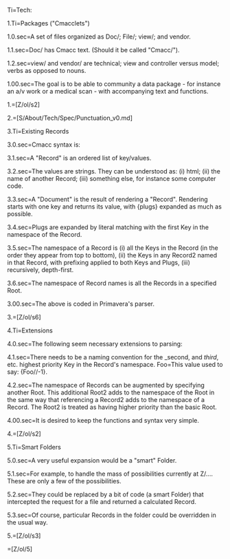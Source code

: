 Ti=Tech:

1.Ti=Packages ("Cmacclets")

1.0.sec=A set of files organized as Doc/; File/; view/; and vendor.  

1.1.sec=Doc/ has Cmacc text.  (Should it be called "Cmacc/").

1.2.sec=view/ and vendor/ are technical; view and controller versus model; verbs as opposed to nouns. 

1.00.sec=The goal is to be able to community a data package - for instance an a/v work or a medical scan - with accompanying text and functions.

1.=[Z/ol/s2]

2.=[S/About/Tech/Spec/Punctuation_v0.md]

3.Ti=Existing Records

3.0.sec=Cmacc syntax is:

3.1.sec=A "Record" is an ordered list of key/values.
      
3.2.sec=The values are strings.  They can be understood as: (i) html; (ii) the name of another Record; (iii) something else, for instance some computer code.

3.3.sec=A "Document" is the result of rendering a "Record".  Rendering starts with one key and returns its value, with {plugs} expanded as much as possible.

3.4.sec=Plugs are expanded by literal matching with the first Key in the namespace of the Record. 
      
3.5.sec=The namespace of a Record is (i) all the Keys in the Record (in the order they appear from top to bottom), (ii) the Keys in any Record2 named in that Record, with prefixing applied to both Keys and Plugs, (iii) recursively, depth-first.
      
3.6.sec=The namespace of Record names is all the Records in a specified Root.

3.00.sec=The above is coded in Primavera's parser. 

3.=[Z/ol/s6]

4.Ti=Extensions

4.0.sec=The following seem necessary extensions to parsing:

4.1.sec=There needs to be a naming convention for the _second, and _third_, etc. highest priority Key in the Record's namespace.  Foo=This value used to say: {Foo//-1}.

4.2.sec=The namespace of Records can be augmented by specifying another Root.  This additional Root2 adds to the namespace of the Root in the same way that referencing a Record2 adds to the namespace of a Record.  The Root2 is treated as having higher priority than the basic Root.

4.00.sec=It is desired to keep the functions and syntax very simple.

4.=[Z/ol/s2]

5.Ti=Smart Folders

5.0.sec=A very useful expansion would be a "smart" Folder.

5.1.sec=For example, to handle the mass of possibilities currently at Z/....  These are only a few of the possibilities.

5.2.sec=They could be replaced by a bit of code (a smart Folder) that intercepted the request for a file and returned a calculated Record.

5.3.sec=Of course, particular Records in the folder could be overridden in the usual way.

5.=[Z/ol/s3]

=[Z/ol/5]